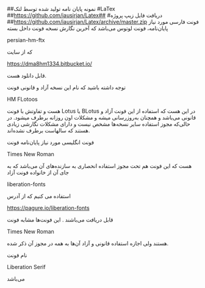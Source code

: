 ##نمونه پایان نامه تولید شده توسط لتک
#LaTex
##https://github.com/iausirjan/Latex##
#دریافت فایل زیپ پروژه
##https://github.com/iausirjan/Latex/archive/master.zip
فونت فارسی مورد نیاز پایان‌نامه، فونت لوتوس می‌باشد که آخرین نگارش نسخه فونت داخل بسته

persian-hm-ftx

که از سایت 

https://dma8hm1334.bitbucket.io/

قابل دانلود هست.

توجه داشته باشید که نام این نسخه آزاد و قانونی فونت 

HM FLotoos

هست و تفاوتش با فونت Lotus یا BLotus در این هست که استفاده از این فونت آزاد و قانونی می‌باشد و همچنان به‌روزرسانی میشه و مشکلات اون روزانه برطرف میشود. در حالی‌که مجوز استفاده سایر نسخه‌ها مشخص نیست و دارای مشکلات نگارشی زیادی هستند که سالهاست برطرف نشده‌اند.


فونت انگلیسی مورد نیاز پایان‌نامه فونت 

Times New Roman 

هست که این فونت هم تحت مجوز استفاده انحصاری به سازنده‌های آن می‌باشد که به جای آن از خانواده فونت آزاد 

liberation-fonts

استفاده می کنیم که از آدرس 

https://pagure.io/liberation-fonts

قابل دریافت می‌باشند . این فونت‌ها مشابه فونت 

Times New Roman 

هستند ولی اجازه استفاده قانونی و آزاد آن‌ها به همه در مجوز آن ذکر شده.

نام فونت 

Liberation Serif

می‌باشد
<!-- ## Welcome to GitHub Pages

You can use the [editor on GitHub](https://github.com/iausirjan/static/edit/master/index.md) to maintain and preview the content for your website in Markdown files.

Whenever you commit to this repository, GitHub Pages will run [Jekyll](https://jekyllrb.com/) to rebuild the pages in your site, from the content in your Markdown files.

### Markdown

Markdown is a lightweight and easy-to-use syntax for styling your writing. It includes conventions for

```markdown
Syntax highlighted code block

# Header 1
## Header 2
### Header 3

- Bulleted
- List

1. Numbered
2. List

**Bold** and _Italic_ and `Code` text

[Link](url) and ![Image](src)
```

For more details see [GitHub Flavored Markdown](https://guides.github.com/features/mastering-markdown/).

### Jekyll Themes

Your Pages site will use the layout and styles from the Jekyll theme you have selected in your [repository settings](https://github.com/iausirjan/static/settings). The name of this theme is saved in the Jekyll `_config.yml` configuration file.

### Support or Contact

Having trouble with Pages? Check out our [documentation](https://help.github.com/categories/github-pages-basics/) or [contact support](https://github.com/contact) and we’ll help you sort it out. -->

